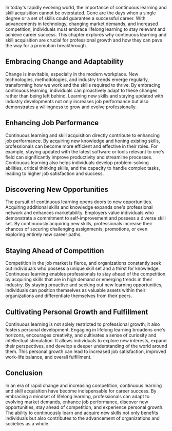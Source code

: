
In today's rapidly evolving world, the importance of continuous learning and skill acquisition cannot be overstated. Gone are the days when a single degree or a set of skills could guarantee a successful career. With advancements in technology, changing market demands, and increased competition, individuals must embrace lifelong learning to stay relevant and achieve career success. This chapter explores why continuous learning and skill acquisition are crucial for professional growth and how they can pave the way for a promotion breakthrough.

Embracing Change and Adaptability
---------------------------------

Change is inevitable, especially in the modern workplace. New technologies, methodologies, and industry trends emerge regularly, transforming how we work and the skills required to thrive. By embracing continuous learning, individuals can proactively adapt to these changes rather than being left behind. Learning new skills and staying updated with industry developments not only increases job performance but also demonstrates a willingness to grow and evolve professionally.

Enhancing Job Performance
-------------------------

Continuous learning and skill acquisition directly contribute to enhancing job performance. By acquiring new knowledge and honing existing skills, professionals can become more efficient and effective in their roles. For example, staying updated with the latest software or tools relevant to one's field can significantly improve productivity and streamline processes. Continuous learning also helps individuals develop problem-solving abilities, critical thinking skills, and the capacity to handle complex tasks, leading to higher job satisfaction and success.

Discovering New Opportunities
-----------------------------

The pursuit of continuous learning opens doors to new opportunities. Acquiring additional skills and knowledge expands one's professional network and enhances marketability. Employers value individuals who demonstrate a commitment to self-improvement and possess a diverse skill set. By continuously acquiring new skills, professionals increase their chances of securing challenging assignments, promotions, or even exploring entirely new career paths.

Staying Ahead of Competition
----------------------------

Competition in the job market is fierce, and organizations constantly seek out individuals who possess a unique skill set and a thirst for knowledge. Continuous learning enables professionals to stay ahead of the competition by acquiring skills that are in high demand or emerging trends in their industry. By staying proactive and seeking out new learning opportunities, individuals can position themselves as valuable assets within their organizations and differentiate themselves from their peers.

Cultivating Personal Growth and Fulfillment
-------------------------------------------

Continuous learning is not solely restricted to professional growth; it also fosters personal development. Engaging in lifelong learning broadens one's horizons, encourages creativity, and cultivates a sense of curiosity and intellectual stimulation. It allows individuals to explore new interests, expand their perspectives, and develop a deeper understanding of the world around them. This personal growth can lead to increased job satisfaction, improved work-life balance, and overall fulfillment.

Conclusion
----------

In an era of rapid change and increasing competition, continuous learning and skill acquisition have become indispensable for career success. By embracing a mindset of lifelong learning, professionals can adapt to evolving market demands, enhance job performance, discover new opportunities, stay ahead of competition, and experience personal growth. The ability to continuously learn and acquire new skills not only benefits individuals but also contributes to the advancement of organizations and societies as a whole.
